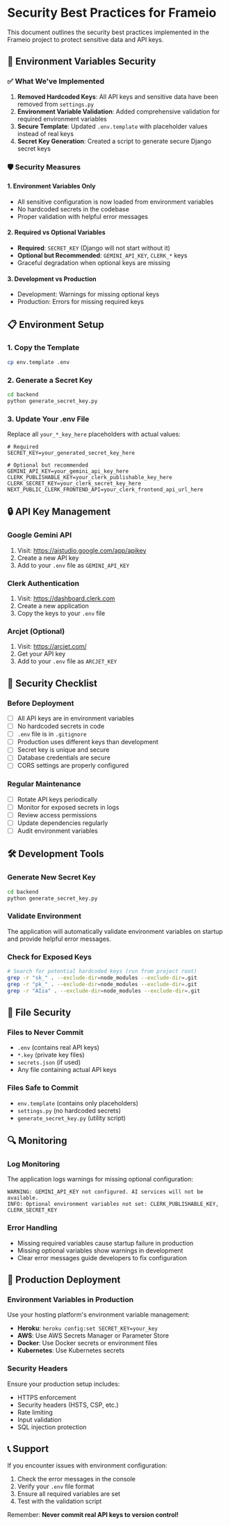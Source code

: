 # Security Best Practices for Frameio

This document outlines the security best practices implemented in the Frameio project to protect sensitive data and API keys.

## 🔐 Environment Variables Security

### ✅ What We've Implemented

1. **Removed Hardcoded Keys**: All API keys and sensitive data have been removed from `settings.py`
2. **Environment Variable Validation**: Added comprehensive validation for required environment variables
3. **Secure Template**: Updated `.env.template` with placeholder values instead of real keys
4. **Secret Key Generation**: Created a script to generate secure Django secret keys

### 🛡️ Security Measures

#### 1. Environment Variables Only
- All sensitive configuration is now loaded from environment variables
- No hardcoded secrets in the codebase
- Proper validation with helpful error messages

#### 2. Required vs Optional Variables
- **Required**: `SECRET_KEY` (Django will not start without it)
- **Optional but Recommended**: `GEMINI_API_KEY`, `CLERK_*` keys
- Graceful degradation when optional keys are missing

#### 3. Development vs Production
- Development: Warnings for missing optional keys
- Production: Errors for missing required keys

## 📋 Environment Setup

### 1. Copy the Template
```bash
cp env.template .env
```

### 2. Generate a Secret Key
```bash
cd backend
python generate_secret_key.py
```

### 3. Update Your .env File
Replace all `your_*_key_here` placeholders with actual values:

```env
# Required
SECRET_KEY=your_generated_secret_key_here

# Optional but recommended
GEMINI_API_KEY=your_gemini_api_key_here
CLERK_PUBLISHABLE_KEY=your_clerk_publishable_key_here
CLERK_SECRET_KEY=your_clerk_secret_key_here
NEXT_PUBLIC_CLERK_FRONTEND_API=your_clerk_frontend_api_url_here
```

## 🔒 API Key Management

### Google Gemini API
1. Visit: https://aistudio.google.com/app/apikey
2. Create a new API key
3. Add to your `.env` file as `GEMINI_API_KEY`

### Clerk Authentication
1. Visit: https://dashboard.clerk.com
2. Create a new application
3. Copy the keys to your `.env` file

### Arcjet (Optional)
1. Visit: https://arcjet.com/
2. Get your API key
3. Add to your `.env` file as `ARCJET_KEY`

## 🚨 Security Checklist

### Before Deployment
- [ ] All API keys are in environment variables
- [ ] No hardcoded secrets in code
- [ ] `.env` file is in `.gitignore`
- [ ] Production uses different keys than development
- [ ] Secret key is unique and secure
- [ ] Database credentials are secure
- [ ] CORS settings are properly configured

### Regular Maintenance
- [ ] Rotate API keys periodically
- [ ] Monitor for exposed secrets in logs
- [ ] Review access permissions
- [ ] Update dependencies regularly
- [ ] Audit environment variables

## 🛠️ Development Tools

### Generate New Secret Key
```bash
cd backend
python generate_secret_key.py
```

### Validate Environment
The application will automatically validate environment variables on startup and provide helpful error messages.

### Check for Exposed Keys
```bash
# Search for potential hardcoded keys (run from project root)
grep -r "sk_" . --exclude-dir=node_modules --exclude-dir=.git
grep -r "pk_" . --exclude-dir=node_modules --exclude-dir=.git
grep -r "AIza" . --exclude-dir=node_modules --exclude-dir=.git
```

## 📁 File Security

### Files to Never Commit
- `.env` (contains real API keys)
- `*.key` (private key files)
- `secrets.json` (if used)
- Any file containing actual API keys

### Files Safe to Commit
- `env.template` (contains only placeholders)
- `settings.py` (no hardcoded secrets)
- `generate_secret_key.py` (utility script)

## 🔍 Monitoring

### Log Monitoring
The application logs warnings for missing optional configuration:
```
WARNING: GEMINI_API_KEY not configured. AI services will not be available.
INFO: Optional environment variables not set: CLERK_PUBLISHABLE_KEY, CLERK_SECRET_KEY
```

### Error Handling
- Missing required variables cause startup failure in production
- Missing optional variables show warnings in development
- Clear error messages guide developers to fix configuration

## 🚀 Production Deployment

### Environment Variables in Production
Use your hosting platform's environment variable management:
- **Heroku**: `heroku config:set SECRET_KEY=your_key`
- **AWS**: Use AWS Secrets Manager or Parameter Store
- **Docker**: Use Docker secrets or environment files
- **Kubernetes**: Use Kubernetes secrets

### Security Headers
Ensure your production setup includes:
- HTTPS enforcement
- Security headers (HSTS, CSP, etc.)
- Rate limiting
- Input validation
- SQL injection protection

## 📞 Support

If you encounter issues with environment configuration:
1. Check the error messages in the console
2. Verify your `.env` file format
3. Ensure all required variables are set
4. Test with the validation script

Remember: **Never commit real API keys to version control!**

